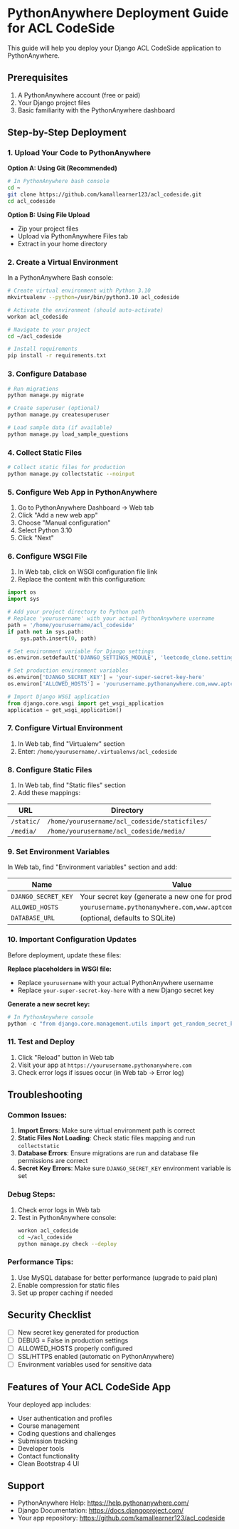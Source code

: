 # PythonAnywhere Deployment Guide for ACL CodeSide

This guide will help you deploy your Django ACL CodeSide application to PythonAnywhere.

## Prerequisites

1. A PythonAnywhere account (free or paid)
2. Your Django project files
3. Basic familiarity with the PythonAnywhere dashboard

## Step-by-Step Deployment

### 1. Upload Your Code to PythonAnywhere

**Option A: Using Git (Recommended)**
```bash
# In PythonAnywhere bash console
cd ~
git clone https://github.com/kamallearner123/acl_codeside.git
cd acl_codeside
```

**Option B: Using File Upload**
- Zip your project files
- Upload via PythonAnywhere Files tab
- Extract in your home directory

### 2. Create a Virtual Environment

In a PythonAnywhere Bash console:
```bash
# Create virtual environment with Python 3.10
mkvirtualenv --python=/usr/bin/python3.10 acl_codeside

# Activate the environment (should auto-activate)
workon acl_codeside

# Navigate to your project
cd ~/acl_codeside

# Install requirements
pip install -r requirements.txt
```

### 3. Configure Database

```bash
# Run migrations
python manage.py migrate

# Create superuser (optional)
python manage.py createsuperuser

# Load sample data (if available)
python manage.py load_sample_questions
```

### 4. Collect Static Files

```bash
# Collect static files for production
python manage.py collectstatic --noinput
```

### 5. Configure Web App in PythonAnywhere

1. Go to PythonAnywhere Dashboard → Web tab
2. Click "Add a new web app"
3. Choose "Manual configuration" 
4. Select Python 3.10
5. Click "Next"

### 6. Configure WSGI File

1. In Web tab, click on WSGI configuration file link
2. Replace the content with this configuration:

```python
import os
import sys

# Add your project directory to Python path
# Replace 'yourusername' with your actual PythonAnywhere username
path = '/home/yourusername/acl_codeside'
if path not in sys.path:
    sys.path.insert(0, path)

# Set environment variable for Django settings
os.environ.setdefault('DJANGO_SETTINGS_MODULE', 'leetcode_clone.settings_prod')

# Set production environment variables
os.environ['DJANGO_SECRET_KEY'] = 'your-super-secret-key-here'
os.environ['ALLOWED_HOSTS'] = 'yourusername.pythonanywhere.com,www.aptcomputinglabs.com'

# Import Django WSGI application
from django.core.wsgi import get_wsgi_application
application = get_wsgi_application()
```

### 7. Configure Virtual Environment

1. In Web tab, find "Virtualenv" section
2. Enter: `/home/yourusername/.virtualenvs/acl_codeside`

### 8. Configure Static Files

1. In Web tab, find "Static files" section
2. Add these mappings:

| URL | Directory |
|-----|-----------|
| `/static/` | `/home/yourusername/acl_codeside/staticfiles/` |
| `/media/` | `/home/yourusername/acl_codeside/media/` |

### 9. Set Environment Variables

In Web tab, find "Environment variables" section and add:

| Name | Value |
|------|-------|
| `DJANGO_SECRET_KEY` | Your secret key (generate a new one for production) |
| `ALLOWED_HOSTS` | `yourusername.pythonanywhere.com,www.aptcomputinglabs.com` |
| `DATABASE_URL` | (optional, defaults to SQLite) |

### 10. Important Configuration Updates

Before deployment, update these files:

**Replace placeholders in WSGI file:**
- Replace `yourusername` with your actual PythonAnywhere username
- Replace `your-super-secret-key-here` with a new Django secret key

**Generate a new secret key:**
```python
# In PythonAnywhere console
python -c "from django.core.management.utils import get_random_secret_key; print(get_random_secret_key())"
```

### 11. Test and Deploy

1. Click "Reload" button in Web tab
2. Visit your app at `https://yourusername.pythonanywhere.com`
3. Check error logs if issues occur (in Web tab → Error log)

## Troubleshooting

### Common Issues:

1. **Import Errors**: Make sure virtual environment path is correct
2. **Static Files Not Loading**: Check static files mapping and run `collectstatic`
3. **Database Errors**: Ensure migrations are run and database file permissions are correct
4. **Secret Key Errors**: Make sure `DJANGO_SECRET_KEY` environment variable is set

### Debug Steps:

1. Check error logs in Web tab
2. Test in PythonAnywhere console:
   ```bash
   workon acl_codeside
   cd ~/acl_codeside
   python manage.py check --deploy
   ```

### Performance Tips:

1. Use MySQL database for better performance (upgrade to paid plan)
2. Enable compression for static files
3. Set up proper caching if needed

## Security Checklist

- [ ] New secret key generated for production
- [ ] DEBUG = False in production settings
- [ ] ALLOWED_HOSTS properly configured
- [ ] SSL/HTTPS enabled (automatic on PythonAnywhere)
- [ ] Environment variables used for sensitive data

## Features of Your ACL CodeSide App

Your deployed app includes:
- User authentication and profiles
- Course management
- Coding questions and challenges
- Submission tracking
- Developer tools
- Contact functionality
- Clean Bootstrap 4 UI

## Support

- PythonAnywhere Help: https://help.pythonanywhere.com/
- Django Documentation: https://docs.djangoproject.com/
- Your app repository: https://github.com/kamallearner123/acl_codeside